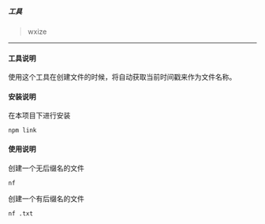 ##### 工具

> wxize

---

#### 工具说明

使用这个工具在创建文件的时候，将自动获取当前时间戳来作为文件名称。

#### 安装说明

在本项目下进行安装

```shell
npm link
```


#### 使用说明

创建一个无后缀名的文件

```shell
nf
```

创建一个有后缀名的文件
```shell
nf .txt
```
